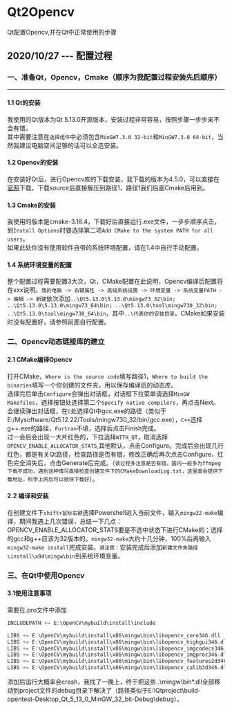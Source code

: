 # Qt2Opencv
Qt配置Opencv,并在Qt中正常使用的步骤
## 2020/10/27 --- 配置过程
### 一、准备Qt，Opencv，Cmake（顺序为我配置过程安装先后顺序）
---
#### 1.1 Qt的安装
我使用的Qt版本为Qt 5.13.0开源版本，安装过程非常容易，按照步骤一步步来不会有错，<br>其中需要注意在`选择组件`中必须包含`MinGW7.3.0 32-bit`和`MinGW7.3.0 64-bit`，当然我建议电脑空间足够的话可以全选安装。
#### 1.2 Opencv的安装
在安装好Qt后，进行Opencv库的下载安装，我下载的版本为4.5.0，可以直接在[官网](https://opencv.org/releases/ "https://opencv.org/releases/")下载，下载source后直接解压到路径1，路径1我们后面Cmake后用到。
#### 1.3 Cmake的安装
我使用的版本是cmake-3.18.4，下载好后直接运行.exe文件，一步步顺序点击，到`Install Options`时要选择第二项`Add CMake to the system PATH for all users`。<br>如果此处你没有使用软件自带的系统环境配置，请在1.4中自行手动配置。
#### 1.4 系统环境变量的配置
整个配置过程需要配置3大次，Qt，CMake配置在此说明，Opencv编译后配置将在xxx说明。`我的电脑 -> 右键属性 -> 高级系统设置 -> 环境变量 -> 系统变量PATH -> 编辑 -> 新建`依次添加`..\Qt5.13.0\5.13.0\mingw73_32\bin; ..\Qt5.13.0\5.13.0\mingw73_64\bin; ..\Qt5.13.0\tool\mingw730_32\bin; ..\Qt5.13.0\tool\mingw730_64\bin`，其中`..\代表你的安装目录`。CMake如果安装时没有配置好，请参照前面自行配置。
### 二、Opencv动态链接库的建立
#### 2.1 CMake编译Opencv
打开CMake，`Where is the source code`填写路径1，`Where to build the binaries`填写一个你创建的文件夹，用以保存编译后的动态库。<br>
选择完后单击`Configure`会弹出对话框，对话框下拉菜单请选择`MinGW Makefiles`，选择按钮处选择第二个`Specify native compilers`，再点击Next。
会继续弹出对话框，在`C`处选择Qt中gcc.exe的路径（类似于E:/Mysoftware/Qt5.12.22/Tools/mingw730_32/bin/gcc.exe），`C++`选择g++.exe的路径，`Fortran`不填，选择后点击Finish完成。<br>
过一会后会出现一大片红色的，下拉选择`WITH_QT`，取消选择`OPENCV_ENABLE_ALLOCATOR_STATS`,其他默认，点击Configure。完成后会出现几行红色，都是有关Qt路径，检查路径是否有错，修改正确后再次点击Configure，红色完全消失后，点击Generate后完成。（`该过程多注意是否有错，国内一般多为ffmpeg下载不成功，遇到这种情况直接检查创建文件下的CMakeDownloadLog.txt，这里面会提供下载地址，科学上网后可以很快下载好`）。<br>
#### 2.2 编译和安装
在创建文件下`shift+鼠标右键`选择Powershell进入当前文件，输入`mingw32-make`编译，期间我遇上几次错误，总结一下几点：OPENCV_ENABLE_ALLOCATOR_STATS要是不选中状态下进行CMake的；选择的gcc和g++应该为32版本的。`mingw32-make`大约十几分钟，100%后再输入`mingw32-make install`完成安装。`请注意：`安装完成后添加`新建文件夹路径\install\x84\mingw\bin`到系统环境变量。
### 三、在Qt中使用Opencv
#### 3.1使用注意事项
需要在.pro文件中添加
```cpp
INCLUDEPATH += E:\OpenCV\mybuild\install\include

LIBS += E:\OpenCV\mybuild\install\x86\mingw\bin\libopencv_core346.dll
LIBS += E:\OpenCV\mybuild\install\x86\mingw\bin\libopencv_highgui346.dll
LIBS += E:\OpenCV\mybuild\install\x86\mingw\bin\libopencv_imgcodecs346.dll
LIBS += E:\OpenCV\mybuild\install\x86\mingw\bin\libopencv_imgproc346.dll
LIBS += E:\OpenCV\mybuild\install\x86\mingw\bin\libopencv_features2d346.dll
LIBS += E:\OpenCV\mybuild\install\x86\mingw\bin\libopencv_calib3d346.dll
```
添加后运行大概率会crash，我找了一晚上，终于把这些..\mingw\bin\*.dll全部移动到project文件的debug目录下解决了（路径类似于E:\Qtproject\build-opentest-Desktop_Qt_5_13_0_MinGW_32_bit-Debug\debug）。<br>
